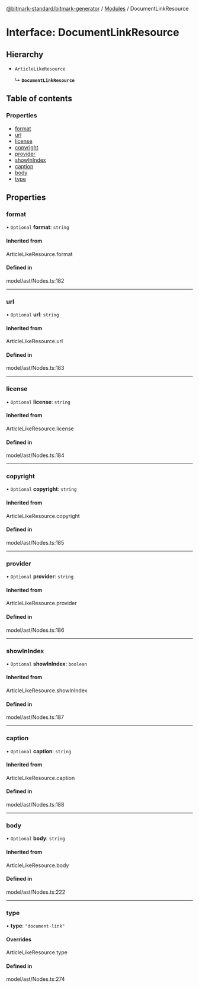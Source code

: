 [@bitmark-standard/bitmark-generator](../API.md) / [Modules](../modules.md) / DocumentLinkResource

# Interface: DocumentLinkResource

## Hierarchy

- `ArticleLikeResource`

  ↳ **`DocumentLinkResource`**

## Table of contents

### Properties

- [format](DocumentLinkResource.md#format)
- [url](DocumentLinkResource.md#url)
- [license](DocumentLinkResource.md#license)
- [copyright](DocumentLinkResource.md#copyright)
- [provider](DocumentLinkResource.md#provider)
- [showInIndex](DocumentLinkResource.md#showInIndex)
- [caption](DocumentLinkResource.md#caption)
- [body](DocumentLinkResource.md#body)
- [type](DocumentLinkResource.md#type)

## Properties

### format

• `Optional` **format**: `string`

#### Inherited from

ArticleLikeResource.format

#### Defined in

model/ast/Nodes.ts:182

___

### url

• `Optional` **url**: `string`

#### Inherited from

ArticleLikeResource.url

#### Defined in

model/ast/Nodes.ts:183

___

### license

• `Optional` **license**: `string`

#### Inherited from

ArticleLikeResource.license

#### Defined in

model/ast/Nodes.ts:184

___

### copyright

• `Optional` **copyright**: `string`

#### Inherited from

ArticleLikeResource.copyright

#### Defined in

model/ast/Nodes.ts:185

___

### provider

• `Optional` **provider**: `string`

#### Inherited from

ArticleLikeResource.provider

#### Defined in

model/ast/Nodes.ts:186

___

### showInIndex

• `Optional` **showInIndex**: `boolean`

#### Inherited from

ArticleLikeResource.showInIndex

#### Defined in

model/ast/Nodes.ts:187

___

### caption

• `Optional` **caption**: `string`

#### Inherited from

ArticleLikeResource.caption

#### Defined in

model/ast/Nodes.ts:188

___

### body

• `Optional` **body**: `string`

#### Inherited from

ArticleLikeResource.body

#### Defined in

model/ast/Nodes.ts:222

___

### type

• **type**: ``"document-link"``

#### Overrides

ArticleLikeResource.type

#### Defined in

model/ast/Nodes.ts:274
